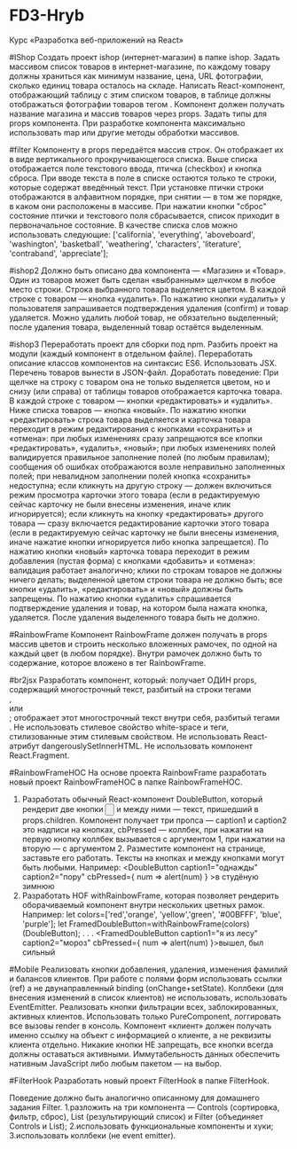 # FD3-Hryb
Курс «Разработка веб-приложений на React»

#IShop
Создать проект ishop (интернет-магазин) в папке ishop.
Задать массивом список товаров в интернет-магазине, по каждому товару должны храниться как минимум название, цена, URL фотографии, сколько единиц товара осталось на складе.
Написать React-компонент, отображающий таблицу с этим списком товаров, в таблице должны отображаться фотографии товаров тегом <img>. Компонент должен получать название магазина и массив товаров через props.
Задать типы для props компонента.
При разработке компонента максимально использовать map или другие методы обработки массивов.

#filter
Компоненту в props передаётся массив строк. Он отображает их в виде вертикального прокручивающегося списка.
Выше списка отображается поле текстового ввода, птичка (checkbox) и кнопка сброса.
При вводе текста в поле в списке остаются только те строки, которые содержат введённый текст.
При установке птички строки отображаются в алфавитном порядке, при снятии — в том же порядке, в каком они расположены в массиве.
При нажатии кнопки "сброс" состояние птички и текстового поля сбрасывается, список приходит в первоначальное состояние.
В качестве списка слов можно использовать следующие:
['california', 'everything', 'aboveboard', 'washington', 'basketball', 'weathering', 'characters', 'literature', 'contraband', 'appreciate'];

#ishop2
Должно быть описано два компонента — «Магазин» и «Товар».
Один из товаров может быть сделан «выбранным» щелчком в любое место строки. Строка выбранного товара выделяется цветом.
В каждой строке с товаром — кнопка «удалить».
По нажатию кнопки «удалить» у пользователя запрашивается подтверждения удаления (confirm) и товар удаляется. Можно удалить любой товар, не обязательно выделенный; после удаления товара, выделенный товар остаётся выделенным.

#ishop3
Переработать проект для сборки под npm.
Разбить проект на модули (каждый компонент в отдельном файле).
Переработать описание классов компонентов на синтаксис ES6.
Использовать JSX.
Перечень товаров вынести в JSON-файл.
Доработать поведение:
При щелчке на строку с товаром она не только выделяется цветом, но и снизу (или справа) от таблицы товаров отображается карточка товара.
В каждой строке с товаром — кнопки «редактировать» и «удалить». Ниже списка товаров — кнопка «новый».
По нажатию кнопки «редактировать» строка товара выделяется и карточка товара переходит в режим редактирования с кнопками «сохранить» и «отмена»:
при любых изменениях сразу запрещаются все кпопки «редактировать», «удалить», «новый»;
при любых изменениях полей валидируется правильное заполнение полей (по любым правилам); сообщения об ошибках отображаются возле неправильно заполненных полей;
при невалидном заполнении полей кнопка «сохранить» недоступна;
если кликнуть на другую строку — должен включиться режим просмотра карточки этого товара (если в редактируемую сейчас карточку не были внесены изменения, иначе клик игнорируется);
если кликнуть на кнопку «редактировать» другого товара — сразу включается редактирование карточки этого товара (если в редактируемую сейчас карточку не были внесены изменения, иначе нажатие кнопки игнорируется либо кнопка запрещается).
По нажатию кнопки «новый» карточка товара переходит в режим добавления (пустая форма) с кнопками «добавить» и «отмена»:
валидация работает аналогично;
клики по строкам товаров не должны ничего делать;
выделенной цветом строки товара не должно быть;
все кнопки «удалить», «редактировать» и «новый» должны быть запрещены.
По нажатию кнопки «удалить» спрашивается подтверждение удаления и товар, на котором была нажата кнопка, удаляется. После удаления выделенного товара быть не должно.

#RainbowFrame
Компонент RainbowFrame должен получать в props массив цветов и строить несколько вложенных рамочек, по одной на каждый цвет (в любом порядке). Внутри рамочек должно быть то содержание, которое вложено в тег RainbowFrame.

#br2jsx
Разработать компонент, который:
получает ОДИН props, содержащий многострочный текст, разбитый на строки тегами <br>, <br/> или <br />;
отображает этот многострочный текст внутри себя, разбитый тегами <br>.
Не использовать стилевое свойство white-space и теги, стилизованные этим стилевым свойством.
Не использовать React-атрибут dangerouslySetInnerHTML.
Не использовать компонент React.Fragment.

#RainbowFrameHOC
На основе проекта RainbowFrame разработать новый проект RainbowFrameHOC в папке RainbowFrameHOC.
1. Разработать обычный React-компонент DoubleButton, который рендерит две кнопки <input type=button> и между ними — текст, пришедший в props.children.
Компонент получает три пропса — caption1 и caption2 это надписи на кнопках, cbPressed — коллбек, при нажатии на первую кнопку коллбек вызывается с аргументом 1, при нажатии на вторую — с аргументом 2.
Разместите компонент на странице, заставьте его работать. Тексты на кнопках и между кнопками могут быть любыми.
Например:
<DoubleButton caption1="однажды" caption2="пору" cbPressed={ num => alert(num) } >в студёную зимнюю</DoubleButton>
2. Разработать HOF withRainbowFrame, которая позволяет рендерить оборачиваемый компонент внутри нескольких цветных рамок.
Например:
let colors=['red','orange', 'yellow','green', '#00BFFF', 'blue', 'purple'];
let FramedDoubleButton=withRainbowFrame(colors)(DoubleButton);
. . .
<FramedDoubleButton caption1="я из лесу" caption2="мороз" cbPressed={ num => alert(num) }>вышел, был сильный</FramedDoubleButton>

#Mobile
Реализовать кнопки добавления, удаления, изменения фамилий и балансов клиентов. При работе с полями форм использовать ссылки (ref) а не двунаправленный binding (onChange+setState).
Коллбеки (для внесения изменений в список клиентов) не использовать, использовать EventEmitter.
Реализовать кнопки фильтрации всех, заблокированных, активных клиентов.
Использовать только PureComponent, логгировать все вызовы render в консоль.
Компонент «клиент» должен получать именно ссылку на объект с информацией о клиенте, а не реквизиты клиента отдельно.
Никакие кнопки НЕ запрещать, все кнопки всегда должны оставаться активными.
Иммутабельность данных обеспечить нативным JavaScript либо любым пакетом — на выбор.

#FilterHook
Разработать новый проект FilterHook в папке FilterHook.

Поведение должно быть аналогично описанному для домашнего задания Filter.
1.разложить на три компонента — Controls (сортировка, фильтр, сброс), List (результирующий список) и Filter (объединяет Controls и List);
2.использовать функциональные компоненты и хуки;
3.использовать коллбеки (не event emitter).
